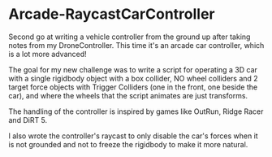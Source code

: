 # Arcade-RaycastCarController
Second go at writing a vehicle controller from the ground up after taking notes from my DroneController. This time it's an arcade car controller, which is a lot more advanced!

The goal for my new challenge was to write a script for operating a 3D car with a single rigidbody object with a box collider, NO wheel colliders and 2 target force objects with Trigger Colliders (one in the front, one beside the car), and where the wheels that the script animates are just transforms.

The handling of the controller is inspired by games like OutRun, Ridge Racer and DiRT 5. 

I also wrote the controller's raycast to only disable the car's forces when it is not grounded and not to freeze the rigidbody to make it more natural.

